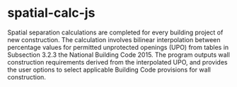 # spatial-calc-js

Spatial separation calculations are completed for every building project of new construction.  The calculation involves bilinear interpolation between percentage values for permitted unprotected openings (UPO) from tables in Subsection 3.2.3 the National Building Code 2015.  The program outputs wall construction requirements derived from the interpolated UPO, and provides the user options to select applicable Building Code provisions for wall construction.  

